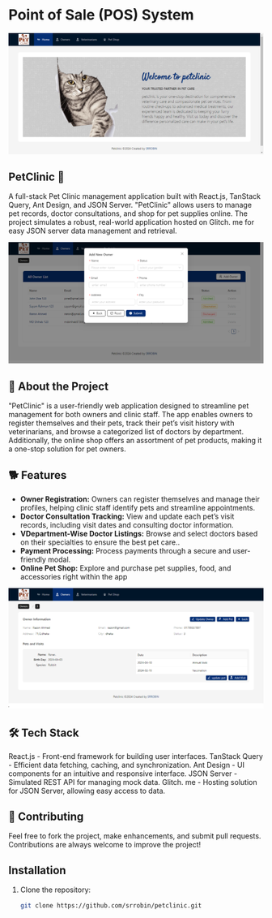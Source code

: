 # Point of Sale (POS) System

![POS System](https://github.com/srrobin/petclinic/blob/main/src/assets/p1.png)

## PetClinic 🐾

A full-stack Pet Clinic management application built with React.js, TanStack Query, Ant Design, and JSON Server. "PetClinic" allows users to manage pet records, doctor consultations, and shop for pet supplies online. The project simulates a robust, real-world application hosted on Glitch. me for easy JSON server data management and retrieval.

![POS System](https://github.com/srrobin/petclinic/blob/main/src/assets/p2.png)

## 🌟 About the Project
"PetClinic" is a user-friendly web application designed to streamline pet management for both owners and clinic staff. The app enables owners to register themselves and their pets, track their pet’s visit history with veterinarians, and browse a categorized list of doctors by department. Additionally, the online shop offers an assortment of pet products, making it a one-stop solution for pet owners.


## 🐕 Features

- **Owner Registration:** Owners can register themselves and manage their profiles, helping clinic staff identify pets and streamline appointments.
- **Doctor Consultation Tracking:**  View and update each pet’s visit records, including visit dates and consulting doctor information.
- **VDepartment-Wise Doctor Listings:**  Browse and select doctors based on their specialties to ensure the best pet care..
- **Payment Processing:** Process payments through a secure and user-friendly modal.
- **Online Pet Shop:**  Explore and purchase pet supplies, food, and accessories right within the app



![POS System](https://github.com/srrobin/petclinic/blob/main/src/assets/p3.png)

## 🛠️ Tech Stack
React.js - Front-end framework for building user interfaces.
TanStack Query - Efficient data fetching, caching, and synchronization.
Ant Design - UI components for an intuitive and responsive interface.
JSON Server - Simulated REST API for managing mock data.
Glitch. me - Hosting solution for JSON Server, allowing easy access to data.


## 🤝 Contributing
Feel free to fork the project, make enhancements, and submit pull requests. Contributions are always welcome to improve the project!

## Installation

1. Clone the repository:

   ```bash
   git clone https://github.com/srrobin/petclinic.git
